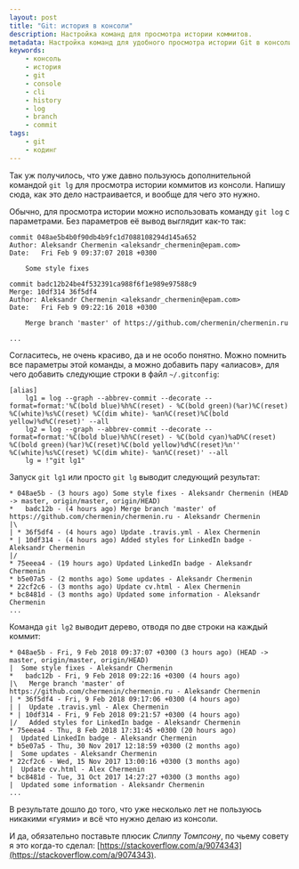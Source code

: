```yaml
---
layout: post
title: "Git: история в консоли"
description: Настройка команд для просмотра истории коммитов.
metadata: Настройка команд для удобного просмотра истории Git в консоли
keywords:
    - консоль
    - история
    - git
    - console
    - cli
    - history
    - log
    - branch
    - commit
tags:
    - git
    - кодинг
---
```

Так уж получилось, что уже давно пользуюсь дополнительной командой `git lg` для
просмотра истории коммитов из консоли. Напишу сюда, как это дело настраивается,
и вообще для чего это нужно.

Обычно, для просмотра истории можно использовать команду `git log` с параметрами.
Без параметров её вывод выглядит как-то так:

    commit 048ae5b4b0f90db4b9fc1d7088108294d145a652
    Author: Aleksandr Chermenin <aleksandr_chermenin@epam.com>
    Date:   Fri Feb 9 09:37:07 2018 +0300

        Some style fixes

    commit badc12b24be4f532391ca988f6f1e989e97588c9
    Merge: 10df314 36f5df4
    Author: Aleksandr Chermenin <aleksandr_chermenin@epam.com>
    Date:   Fri Feb 9 09:22:16 2018 +0300

        Merge branch 'master' of https://github.com/chermenin/chermenin.ru

    ...

Согласитесь, не очень красиво, да и не особо понятно. Можно помнить все параметры
этой команды, а можно добавить пару «алиасов», для чего добавить следующие строки
в файл `~/.gitconfig`:

    [alias]
    	lg1 = log --graph --abbrev-commit --decorate --format=format:'%C(bold blue)%h%C(reset) - %C(bold green)(%ar)%C(reset) %C(white)%s%C(reset) %C(dim white)- %an%C(reset)%C(bold yellow)%d%C(reset)' --all
    	lg2 = log --graph --abbrev-commit --decorate --format=format:'%C(bold blue)%h%C(reset) - %C(bold cyan)%aD%C(reset) %C(bold green)(%ar)%C(reset)%C(bold yellow)%d%C(reset)%n'' %C(white)%s%C(reset) %C(dim white)- %an%C(reset)' --all
    	lg = !"git lg1"

Запуск `git lg1` или просто `git lg` выводит следующий результат:

    * 048ae5b - (3 hours ago) Some style fixes - Aleksandr Chermenin (HEAD -> master, origin/master, origin/HEAD)
    *   badc12b - (4 hours ago) Merge branch 'master' of https://github.com/chermenin/chermenin.ru - Aleksandr Chermenin
    |\
    | * 36f5df4 - (4 hours ago) Update .travis.yml - Alex Chermenin
    * | 10df314 - (4 hours ago) Added styles for LinkedIn badge - Aleksandr Chermenin
    |/
    * 75eeea4 - (19 hours ago) Updated LinkedIn badge - Aleksandr Chermenin
    * b5e07a5 - (2 months ago) Some updates - Aleksandr Chermenin
    * 22cf2c6 - (3 months ago) Update cv.html - Alex Chermenin
    * bc8481d - (3 months ago) Updated some information - Aleksandr Chermenin
    ...

Команда `git lg2` выводит дерево, отводя по две строки на каждый коммит:

    * 048ae5b - Fri, 9 Feb 2018 09:37:07 +0300 (3 hours ago) (HEAD -> master, origin/master, origin/HEAD)
    |  Some style fixes - Aleksandr Chermenin
    *   badc12b - Fri, 9 Feb 2018 09:22:16 +0300 (4 hours ago)
    |\   Merge branch 'master' of https://github.com/chermenin/chermenin.ru - Aleksandr Chermenin
    | * 36f5df4 - Fri, 9 Feb 2018 09:17:06 +0300 (4 hours ago)
    | |  Update .travis.yml - Alex Chermenin
    * | 10df314 - Fri, 9 Feb 2018 09:21:57 +0300 (4 hours ago)
    |/   Added styles for LinkedIn badge - Aleksandr Chermenin
    * 75eeea4 - Thu, 8 Feb 2018 17:31:45 +0300 (20 hours ago)
    |  Updated LinkedIn badge - Aleksandr Chermenin
    * b5e07a5 - Thu, 30 Nov 2017 12:18:59 +0300 (2 months ago)
    |  Some updates - Aleksandr Chermenin
    * 22cf2c6 - Wed, 15 Nov 2017 13:00:16 +0300 (3 months ago)
    |  Update cv.html - Alex Chermenin
    * bc8481d - Tue, 31 Oct 2017 14:27:27 +0300 (3 months ago)
    |  Updated some information - Aleksandr Chermenin
    ...

В результате дошло до того, что уже несколько лет не пользуюсь никакими «гуями»
и всё что нужно делаю из консоли.

И да, обязательно поставьте плюсик _Слиппу Томпсону_, по чьему совету я это
когда-то сделал: [https://stackoverflow.com/a/9074343](https://stackoverflow.com/a/9074343).
